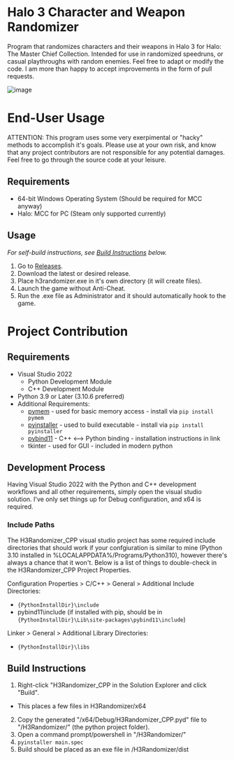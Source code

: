 # Halo 3 Character and Weapon Randomizer
Program that randomizes characters and their weapons in Halo 3 for Halo: The Master Chief Collection. Intended for use in randomized speedruns, or casual playthroughs with random enemies. Feel free to adapt or modify the code. I am more than happy to accept improvements in the form of pull requests.

![image](https://user-images.githubusercontent.com/5671812/190297057-3b03bac0-055b-413c-b650-94cfb1de35ed.png)

# End-User Usage
ATTENTION: This program uses some very exerpimental or "hacky" methods to accomplish it's goals. Please use at your own risk, and know that any project contributors are not responsible for any potential damages. Feel free to go through the source code at your leisure.
## Requirements
- 64-bit Windows Operating System (Should be required for MCC anyway)
- Halo: MCC for PC (Steam only supported currently)

## Usage
*For self-build instructions, see [Build Instructions](https://github.com/jonetiz/H3Randomizer/blob/master/README.md#build-instructions) below.*
1. Go to [Releases](https://github.com/jonetiz/H3randomizer/releases/).
2. Download the latest or desired release.
3. Place h3randomizer.exe in it's own directory (it will create files).
4. Launch the game without Anti-Cheat.
5. Run the .exe file as Administrator and it should automatically hook to the game.

# Project Contribution
## Requirements
- Visual Studio 2022
  - Python Development Module
  - C++ Development Module
- Python 3.9 or Later (3.10.6 preferred)
- Additional Requirements:
  - [pymem](https://pymem.readthedocs.io/en/latest/) - used for basic memory access - install via `pip install pymem`
  - [pyinstaller](https://pyinstaller.org/en/stable/) - used to build executable - install via `pip install pyinstaller`
  - [pybind11](https://pybind11.readthedocs.io/en/stable/) - C++ <--> Python binding - installation instructions in link
  - tkinter - used for GUI - included in modern python

## Development Process
Having Visual Studio 2022 with the Python and C++ development workflows and all other requirements, simply open the visual studio solution. I've only set things up for Debug configuration, and x64 is required.
### Include Paths
The H3Randomizer_CPP visual studio project has some required include directories that should work if your confgiuration is similar to mine (Python 3.10 installed in %LOCALAPPDATA%/Programs/Python310), however there's always a chance that it won't. Below is a list of things to double-check in the H3Randomizer_CPP Project Properties.

Configuration Properties > C/C++ > General > Additional Include Directories:
- `{PythonInstallDir}\include`
- pybind11\include (if installed with pip, should be in `{PythonInstallDir}\Lib\site-packages\pybind11\include`)

Linker > General > Additional Library Directories:
- `{PythonInstallDir}\libs`

## Build Instructions
1. Right-click "H3Randomizer_CPP in the Solution Explorer and click "Build".
  - This places a few files in H3Randomizer/x64
2. Copy the generated "/x64/Debug/H3Randomizer_CPP.pyd" file to "/H3Randomizer/" (the python project folder).
3. Open a command prompt/powershell in "/H3Randomizer/"
4. `pyinstaller main.spec`
5. Build should be placed as an exe file in /H3Randomizer/dist
